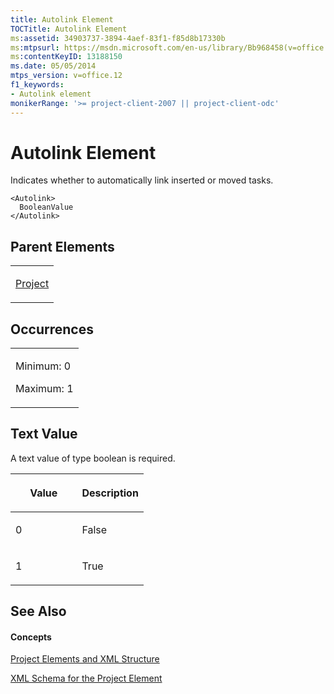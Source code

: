 ```yaml
---
title: Autolink Element
TOCTitle: Autolink Element
ms:assetid: 34903737-3894-4aef-83f1-f85d8b17330b
ms:mtpsurl: https://msdn.microsoft.com/en-us/library/Bb968458(v=office.12)
ms:contentKeyID: 13188150
ms.date: 05/05/2014
mtps_version: v=office.12
f1_keywords:
- Autolink element
monikerRange: '>= project-client-2007 || project-client-odc'
---
```


# Autolink Element




Indicates whether to automatically link inserted or moved tasks.

    <Autolink>
      BooleanValue
    </Autolink>

## Parent Elements

<table>
<colgroup>
<col style="width: 100%" />
</colgroup>
<tbody>
<tr class="odd">
<td><p><a href="project-element.md">Project</a></p></td>
</tr>
</tbody>
</table>

## Occurrences

<table>
<colgroup>
<col style="width: 100%" />
</colgroup>
<tbody>
<tr class="odd">
<td><p>Minimum: 0</p>
<p>Maximum: 1</p></td>
</tr>
</tbody>
</table>

## Text Value

A text value of type boolean is required.

<table>
<colgroup>
<col style="width: 50%" />
<col style="width: 50%" />
</colgroup>
<thead>
<tr class="header">
<th><p>Value</p></th>
<th><p>Description</p></th>
</tr>
</thead>
<tbody>
<tr class="odd">
<td><p>0</p></td>
<td><p>False</p></td>
</tr>
<tr class="even">
<td><p>1</p></td>
<td><p>True</p></td>
</tr>
</tbody>
</table>

## See Also

#### Concepts

[Project Elements and XML Structure](project-elements-and-xml-structure.md)

[XML Schema for the Project Element](xml-schema-for-the-project-element.md)

